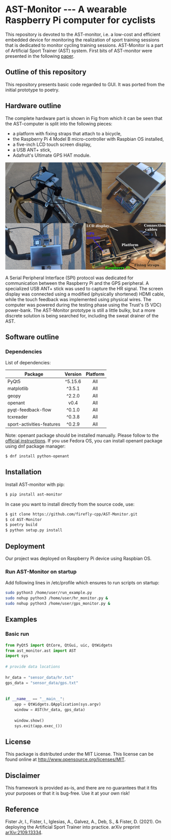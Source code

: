 # AST-Monitor --- A wearable Raspberry Pi computer for cyclists

This repository is devoted to the AST-monitor, i.e. a low-cost and efficient embedded device for monitoring the realization of sport training sessions that is dedicated to monitor cycling training sessions.
AST-Monitor is a part of Artificial Sport Trainer (AST) system. First bits of AST-monitor were presented in the following [paper](https://arxiv.org/abs/2109.13334).

## Outline of this repository

This repository presents basic code regarded to GUI. It was ported from the initial prototype to poetry.

## Hardware outline

The complete hardware part is shown in Fig from which it can be seen that the AST-computer is split into the following pieces:

* a platform with fixing straps that attach to a bicycle,
* the Raspberry Pi 4 Model B micro-controller with Raspbian OS installed,
* a five-inch LCD touch screen display,
* a USB ANT+ stick,
* Adafruit's Ultimate GPS HAT module.

<p align="center">
  <img width="600" src=".github/img/complete_small.JPG">
</p>


A Serial Peripheral Interface (SPI) protocol was dedicated for communication between the Raspberry Pi and the GPS peripheral. A specialized USB ANT+ stick was used to capture the HR signal. The screen display was connected using a modified (physically shortened) HDMI cable, while the touch feedback was implemented using physical wires. The computer was powered during the testing phase using the Trust's (5 VDC) power-bank. The AST-Monitor prototype is still a little bulky, but a more discrete solution is being searched for, including the sweat drainer of the AST.

## Software outline

### Dependencies

List of dependencies:

| Package      | Version    | Platform |
| ------------ |:----------:|:--------:|
| PyQt5        | ^5.15.6    | All      |
| matplotlib   | ^3.5.1     | All      |
| geopy        | ^2.2.0     | All      |
| openant        | v0.4     | All      |
| pyqt-feedback-flow       | ^0.1.0     | All      |
| tcxreader       | ^0.3.8     | All      |
| sport-activities-features       | ^0.2.9     | All      |

Note: openant package should be installed manually. Please follow to the [official instructions](https://github.com/Tigge/openant). If you use Fedora OS, you can install openant package using dnf package manager:

```sh
$ dnf install python-openant
```

## Installation

Install AST-monitor with pip:

```sh
$ pip install ast-monitor
```
In case you want to install directly from the source code, use:

```sh
$ git clone https://github.com/firefly-cpp/AST-Monitor.git
$ cd AST-Monitor
$ poetry build
$ python setup.py install
```

## Deployment

Our project was deployed on Raspberry Pi device using Raspbian OS.

### Run AST-Monitor on startup

Add following lines in /etc/profile which ensures to run scripts on startup:

```sh
sudo python3 /home/user/run_example.py
sudo nohup python3 /home/user/hr_monitor.py &
sudo nohup python3 /home/user/gps_monitor.py &
```
## Examples

### Basic run

```python
from PyQt5 import QtCore, QtGui, uic, QtWidgets
from ast_monitor.ast import AST
import sys

# provide data locations

hr_data = "sensor_data/hr.txt"
gps_data = "sensor_data/gps.txt"


if __name__ == "__main__":
    app = QtWidgets.QApplication(sys.argv)
    window = AST(hr_data, gps_data)

    window.show()
    sys.exit(app.exec_())
```


## License

This package is distributed under the MIT License. This license can be found online at <http://www.opensource.org/licenses/MIT>.

## Disclaimer

This framework is provided as-is, and there are no guarantees that it fits your purposes or that it is bug-free. Use it at your own risk!

## Reference

Fister Jr, I., Fister, I., Iglesias, A., Galvez, A., Deb, S., & Fister, D. (2021). On deploying the Artificial Sport Trainer into practice. arXiv preprint [arXiv:2109.13334](https://arxiv.org/abs/2109.13334).
